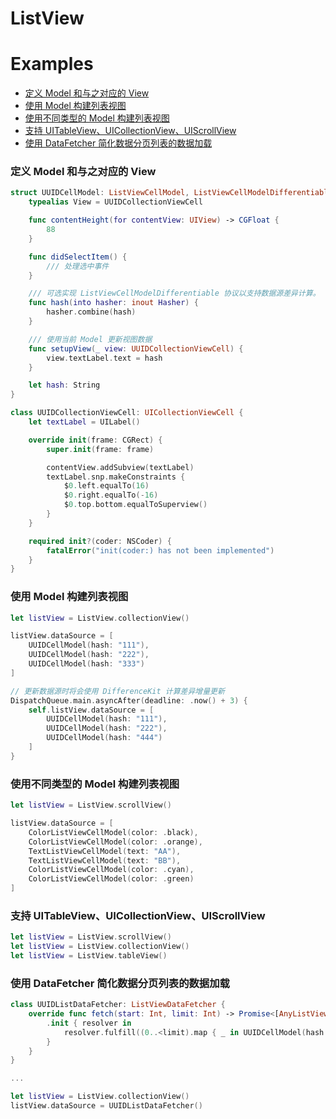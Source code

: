 # ListView

# Examples

* [定义 Model 和与之对应的 View](#定义-model-和与之对应的-view)
* [使用 Model 构建列表视图](#使用-model-构建列表视图)
* [使用不同类型的 Model 构建列表视图](#使用不同类型的-model-构建列表视图)
* [支持 UITableView、UICollectionView、UIScrollView](#支持-uitableviewuicollectionviewuiscrollview)
* [使用 DataFetcher 简化数据分页列表的数据加载](#使用-datafetcher-简化数据分页列表的数据加载)

### 定义 Model 和与之对应的 View

```swift
struct UUIDCellModel: ListViewCellModel, ListViewCellModelDifferentiable {
    typealias View = UUIDCollectionViewCell

    func contentHeight(for contentView: UIView) -> CGFloat {
        88
    }

    func didSelectItem() {
        /// 处理选中事件
    }

    /// 可选实现 ListViewCellModelDifferentiable 协议以支持数据源差异计算。
    func hash(into hasher: inout Hasher) {
        hasher.combine(hash)
    }

    /// 使用当前 Model 更新视图数据
    func setupView(_ view: UUIDCollectionViewCell) {
        view.textLabel.text = hash
    }

    let hash: String
}

class UUIDCollectionViewCell: UICollectionViewCell {
    let textLabel = UILabel()

    override init(frame: CGRect) {
        super.init(frame: frame)

        contentView.addSubview(textLabel)
        textLabel.snp.makeConstraints {
            $0.left.equalTo(16)
            $0.right.equalTo(-16)
            $0.top.bottom.equalToSuperview()
        }
    }

    required init?(coder: NSCoder) {
        fatalError("init(coder:) has not been implemented")
    }
}
```

### 使用 Model 构建列表视图

```swift
let listView = ListView.collectionView()

listView.dataSource = [
    UUIDCellModel(hash: "111"),
    UUIDCellModel(hash: "222"),
    UUIDCellModel(hash: "333")
]

// 更新数据源时将会使用 DifferenceKit 计算差异增量更新
DispatchQueue.main.asyncAfter(deadline: .now() + 3) {
    self.listView.dataSource = [
        UUIDCellModel(hash: "111"),
        UUIDCellModel(hash: "222"),
        UUIDCellModel(hash: "444")
    ]
}
```


### 使用不同类型的 Model 构建列表视图

```swift
let listView = ListView.scrollView()

listView.dataSource = [
    ColorListViewCellModel(color: .black),
    ColorListViewCellModel(color: .orange),
    TextListViewCellModel(text: "AA"),
    TextListViewCellModel(text: "BB"),
    ColorListViewCellModel(color: .cyan),
    ColorListViewCellModel(color: .green)
]
```

### 支持 UITableView、UICollectionView、UIScrollView

```swift
let listView = ListView.scrollView()
let listView = ListView.collectionView()
let listView = ListView.tableView()
```

### 使用 DataFetcher 简化数据分页列表的数据加载

```swift
class UUIDListDataFetcher: ListViewDataFetcher {
    override func fetch(start: Int, limit: Int) -> Promise<[AnyListViewCellModel]> {
        .init { resolver in
            resolver.fulfill((0..<limit).map { _ in UUIDCellModel(hash: UUID().uuidString) })
        }
    }
}

...

let listView = ListView.collectionView()
listView.dataSource = UUIDListDataFetcher()
```